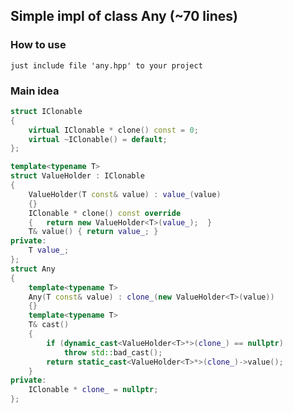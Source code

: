 ## Simple impl of class Any (~70 lines)
### How to use
`just include file 'any.hpp' to your project`
### Main idea 
```c++
struct IClonable
{
    virtual IClonable * clone() const = 0;
    virtual ~IClonable() = default;
};

template<typename T>
struct ValueHolder : IClonable
{
    ValueHolder(T const& value) : value_(value)
    {}
    IClonable * clone() const override
    {   return new ValueHolder<T>(value_);  }
    T& value() { return value_; }
private:
    T value_;
};
struct Any
{
    template<typename T>
    Any(T const& value) : clone_(new ValueHolder<T>(value))
    {}
    template<typename T>
    T& cast()
    {
        if (dynamic_cast<ValueHolder<T>*>(clone_) == nullptr) 
            throw std::bad_cast();
        return static_cast<ValueHolder<T>*>(clone_)->value();
    }
private:
    IClonable * clone_ = nullptr;
};
```
